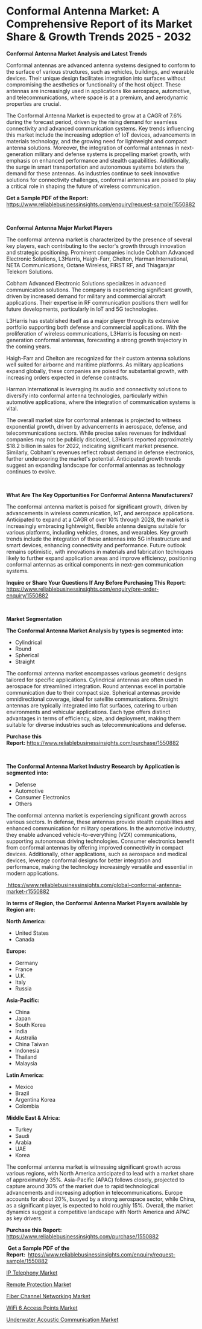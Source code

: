 <p><h1>Conformal Antenna Market: A Comprehensive Report of its Market Share & Growth Trends 2025 - 2032</h1></p><p><strong>Conformal Antenna Market Analysis and Latest Trends</strong></p>
<p><p>Conformal antennas are advanced antenna systems designed to conform to the surface of various structures, such as vehicles, buildings, and wearable devices. Their unique design facilitates integration into surfaces without compromising the aesthetics or functionality of the host object. These antennas are increasingly used in applications like aerospace, automotive, and telecommunications, where space is at a premium, and aerodynamic properties are crucial.</p><p>The Conformal Antenna Market is expected to grow at a CAGR of 7.6% during the forecast period, driven by the rising demand for seamless connectivity and advanced communication systems. Key trends influencing this market include the increasing adoption of IoT devices, advancements in materials technology, and the growing need for lightweight and compact antenna solutions. Moreover, the integration of conformal antennas in next-generation military and defense systems is propelling market growth, with emphasis on enhanced performance and stealth capabilities. Additionally, the surge in smart transportation and autonomous systems bolsters the demand for these antennas. As industries continue to seek innovative solutions for connectivity challenges, conformal antennas are poised to play a critical role in shaping the future of wireless communication.</p></p>
<p><strong>Get a Sample PDF of the Report:&nbsp;</strong> <a href="https://www.reliablebusinessinsights.com/enquiry/request-sample/1550882?utm_campaign=1119&utm_medium=2&utm_source=Github&utm_content=ia&utm_term=15022025&utm_id=conformal-antenna">https://www.reliablebusinessinsights.com/enquiry/request-sample/1550882</a></p>
<p>&nbsp;</p>
<p><strong>Conformal Antenna Major Market Players</strong></p>
<p><p>The conformal antenna market is characterized by the presence of several key players, each contributing to the sector's growth through innovation and strategic positioning. Prominent companies include Cobham Advanced Electronic Solutions, L3Harris, Haigh-Farr, Chelton, Harman International, NETA Communications, Octane Wireless, FIRST RF, and Thiagarajar Telekom Solutions. </p><p>Cobham Advanced Electronic Solutions specializes in advanced communication solutions. The company is experiencing significant growth, driven by increased demand for military and commercial aircraft applications. Their expertise in RF communication positions them well for future developments, particularly in IoT and 5G technologies.</p><p>L3Harris has established itself as a major player through its extensive portfolio supporting both defense and commercial applications. With the proliferation of wireless communications, L3Harris is focusing on next-generation conformal antennas, forecasting a strong growth trajectory in the coming years.</p><p>Haigh-Farr and Chelton are recognized for their custom antenna solutions well suited for airborne and maritime platforms. As military applications expand globally, these companies are poised for substantial growth, with increasing orders expected in defense contracts.</p><p>Harman International is leveraging its audio and connectivity solutions to diversify into conformal antenna technologies, particularly within automotive applications, where the integration of communication systems is vital.</p><p>The overall market size for conformal antennas is projected to witness exponential growth, driven by advancements in aerospace, defense, and telecommunications sectors. While precise sales revenues for individual companies may not be publicly disclosed, L3Harris reported approximately $18.2 billion in sales for 2022, indicating significant market presence. Similarly, Cobham's revenues reflect robust demand in defense electronics, further underscoring the market's potential. Anticipated growth trends suggest an expanding landscape for conformal antennas as technology continues to evolve.</p></p>
<p>&nbsp;</p>
<p><strong>What Are The Key Opportunities For Conformal Antenna Manufacturers?</strong></p>
<p><p>The conformal antenna market is poised for significant growth, driven by advancements in wireless communication, IoT, and aerospace applications. Anticipated to expand at a CAGR of over 10% through 2028, the market is increasingly embracing lightweight, flexible antenna designs suitable for various platforms, including vehicles, drones, and wearables. Key growth trends include the integration of these antennas into 5G infrastructure and smart devices, enhancing connectivity and performance. Future outlook remains optimistic, with innovations in materials and fabrication techniques likely to further expand application areas and improve efficiency, positioning conformal antennas as critical components in next-gen communication systems.</p></p>
<p><strong>Inquire or Share Your Questions If Any Before Purchasing This Report:</strong> <a href="https://www.reliablebusinessinsights.com/enquiry/pre-order-enquiry/1550882?utm_campaign=1119&utm_medium=2&utm_source=Github&utm_content=ia&utm_term=15022025&utm_id=conformal-antenna">https://www.reliablebusinessinsights.com/enquiry/pre-order-enquiry/1550882</a></p>
<p>&nbsp;</p>
<p><strong>Market Segmentation</strong></p>
<p><strong>The Conformal Antenna Market Analysis by types is segmented into:</strong></p>
<p><ul><li>Cylindrical</li><li>Round</li><li>Spherical</li><li>Straight</li></ul></p>
<p><p>The conformal antenna market encompasses various geometric designs tailored for specific applications. Cylindrical antennas are often used in aerospace for streamlined integration. Round antennas excel in portable communication due to their compact size. Spherical antennas provide omnidirectional coverage, ideal for satellite communications. Straight antennas are typically integrated into flat surfaces, catering to urban environments and vehicular applications. Each type offers distinct advantages in terms of efficiency, size, and deployment, making them suitable for diverse industries such as telecommunications and defense.</p></p>
<p><strong>Purchase this Report:&nbsp;</strong><a href="https://www.reliablebusinessinsights.com/purchase/1550882?utm_campaign=1119&utm_medium=2&utm_source=Github&utm_content=ia&utm_term=15022025&utm_id=conformal-antenna">https://www.reliablebusinessinsights.com/purchase/1550882</a></p>
<p>&nbsp;</p>
<p><strong>The Conformal Antenna Market Industry Research by Application is segmented into:</strong></p>
<p><ul><li>Defense</li><li>Automotive</li><li>Consumer Electronics</li><li>Others</li></ul></p>
<p><p>The conformal antenna market is experiencing significant growth across various sectors. In defense, these antennas provide stealth capabilities and enhanced communication for military operations. In the automotive industry, they enable advanced vehicle-to-everything (V2X) communications, supporting autonomous driving technologies. Consumer electronics benefit from conformal antennas by offering improved connectivity in compact devices. Additionally, other applications, such as aerospace and medical devices, leverage conformal designs for better integration and performance, making the technology increasingly versatile and essential in modern applications.</p></p>
<p><a href="https://www.reliablebusinessinsights.com/global-conformal-antenna-market-r1550882?utm_campaign=1119&utm_medium=2&utm_source=Github&utm_content=ia&utm_term=15022025&utm_id=conformal-antenna">&nbsp;https://www.reliablebusinessinsights.com/global-conformal-antenna-market-r1550882</a></p>
<p><strong>In terms of Region, the Conformal Antenna Market Players available by Region are:</strong></p>
<p>
    <p> <strong> North America: </strong>
        <ul>
            <li>United States</li>
            <li>Canada</li>
        </ul>
        </p> 
    <p> <strong> Europe: </strong>
        <ul>
            <li>Germany</li>
            <li>France</li>
            <li>U.K.</li>
            <li>Italy</li>
            <li>Russia</li>
        </ul>
        </p> 
    <p> <strong> Asia-Pacific: </strong>
        <ul>
            <li>China</li>
            <li>Japan</li>
            <li>South Korea</li>
            <li>India</li>
            <li>Australia</li>
            <li>China Taiwan</li>
            <li>Indonesia</li>
            <li>Thailand</li>
            <li>Malaysia</li>
        </ul>
        </p> 
    <p> <strong> Latin America: </strong>
        <ul>
            <li>Mexico</li>
            <li>Brazil</li>
            <li>Argentina Korea</li>
            <li>Colombia</li>
        </ul>
        </p> 
    <p> <strong> Middle East & Africa: </strong>
        <ul>
            <li>Turkey</li>
            <li>Saudi</li>
            <li>Arabia</li>
            <li>UAE</li>
            <li>Korea</li>
        </ul>
    </p>
    </p>
<p><p>The conformal antenna market is witnessing significant growth across various regions, with North America anticipated to lead with a market share of approximately 35%. Asia-Pacific (APAC) follows closely, projected to capture around 30% of the market due to rapid technological advancements and increasing adoption in telecommunications. Europe accounts for about 20%, buoyed by a strong aerospace sector, while China, as a significant player, is expected to hold roughly 15%. Overall, the market dynamics suggest a competitive landscape with North America and APAC as key drivers.</p></p>
<p><strong>Purchase this Report: </strong><a href="https://www.reliablebusinessinsights.com/purchase/1550882?utm_campaign=1119&utm_medium=2&utm_source=Github&utm_content=ia&utm_term=15022025&utm_id=conformal-antenna">https://www.reliablebusinessinsights.com/purchase/1550882</a></p>
<p>&nbsp;<strong>Get a Sample PDF of the Report:&nbsp;&nbsp;</strong><a href="https://www.reliablebusinessinsights.com/enquiry/request-sample/1550882?utm_campaign=1119&utm_medium=2&utm_source=Github&utm_content=ia&utm_term=15022025&utm_id=conformal-antenna">https://www.reliablebusinessinsights.com/enquiry/request-sample/1550882</a></p>
<p><strong></strong></p>
<p><p><a href="https://github.com/achuoheatly/Market-Research-Report-List-1/blob/main/ip-telephony-market.md?utm_campaign=1119&utm_medium=2&utm_source=Github&utm_content=ia&utm_term=15022025&utm_id=conformal-antenna">IP Telephony Market</a></p><p><a href="https://github.com/lynlynyusay/Market-Research-Report-List-1/blob/main/remote-protection-market.md?utm_campaign=1119&utm_medium=2&utm_source=Github&utm_content=ia&utm_term=15022025&utm_id=conformal-antenna">Remote Protection Market</a></p><p><a href="https://github.com/spoorsusama/Market-Research-Report-List-1/blob/main/fiber-channel-networking-market.md?utm_campaign=1119&utm_medium=2&utm_source=Github&utm_content=ia&utm_term=15022025&utm_id=conformal-antenna">Fiber Channel Networking Market</a></p><p><a href="https://github.com/azorrotutus/Market-Research-Report-List-1/blob/main/wifi-6-access-points-market.md?utm_campaign=1119&utm_medium=2&utm_source=Github&utm_content=ia&utm_term=15022025&utm_id=conformal-antenna">WiFi 6 Access Points Market</a></p><p><a href="https://github.com/tandiapannas/Market-Research-Report-List-1/blob/main/underwater-acoustic-communication-market.md?utm_campaign=1119&utm_medium=2&utm_source=Github&utm_content=ia&utm_term=15022025&utm_id=conformal-antenna">Underwater Acoustic Communication Market</a></p></p>